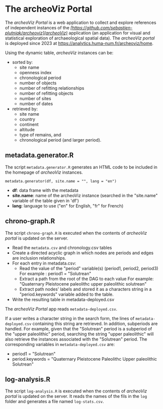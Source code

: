 The archeoViz Portal
================

The *archeoViz Portal* is a web application to collect and explore references of independent instances of the *[https://github.com/sebastien-plutniak/archeoviz](archeoViz)* application (an application for visual  and statistical exploration of archaeological spatial data). 
The *archeoViz portal* is deployed since 2023 at https://analytics.huma-num.fr/archeoviz/home.

Using the dynamic table,  *archeoViz* instances can be:

* sorted by:
    * site name
    * openness index
    * chronological period
    * number of objects
    * number of refitting relationships
    * number of refitting objects
    * number of sites
    * number of dates
* retrieved by: 
    * site name
    * country
    * continent
    * altitude
    * type of remains, and 
    * chronological period (and larger period).


## metadata.generator.R

The script `metadata.generator.R` generates an HTML code to be included in the homepage of *archeoViz* instances.

``
metadata.generator(df, site.name = "", lang = "en")
``

* **df**: data frame with the metadata
* **site.name**: name of the archeoViz instance (searched in the "site.name" variable of the table given in 'df')
* **lang**: language to use ("en" for English, "fr" for French)


## chrono-graph.R

The script `chrono-graph.R` is executed when the contents of *archeoViz portal* is updated on the server.

* Read the `metadata.csv` and chronology.csv tables 
* Create a directed acyclic graph in which nodes are periods and edges are inclusion relationships.
* For each entry in metadata.csv:
    * Read the value of the "period" variable(s) (period1, period2, period3)
      For example : period1 = "Solutrean"
    * Extract a path from the root of the DAG to each value
      For example: "Quaternary Pleistocene paleolithc upper paleolithic solutrean"
    * Extract path nodes' labels and stored it as a characters string in a "period.keywords" variable added to the table.
* Write the resulting table in metadata-deployed.csv

The *archeoViz Portal* app reads `metadata-deployed.csv`. 

If a user writes a character string in the search form, the lines of `metadata-deployed.csv` containing this string are retrieved. In addition, subperiods are handled. For example, given that the "Solutrean" period is a subperiod of the "upper paleolithic" period, searching the string "upper paleolithic" will also retrieve the instances associated with the "Solutrean" period. The corresponding variables in `metadata-deployed.csv` are:
* period1 = "Solutrean"
* period.keywords = "Quaternary Pleistocene Paleolithc Upper paleolithic Solutrean"


## log-analysis.R

The script `log-analysis.R` is executed when the contents of *archeoViz portal* is updated on the server.
It reads the names of the fils in the `log` folder and generates a file named `log-stats.csv`.
